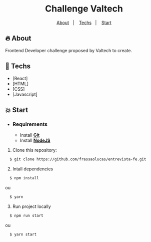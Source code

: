 <h1 align="center">
    Challenge Valtech
</h1>

<p align="center">
  <a href="#fire-about">About</a>&nbsp;&nbsp;&nbsp;|&nbsp;&nbsp;&nbsp;
  <a href="#rocket-techs">Techs</a>&nbsp;&nbsp;&nbsp;|&nbsp;&nbsp;&nbsp;
  <a href="#boom-start">Start</a>
</p>

## :fire: About

Frontend Developer challenge proposed by Valtech to create.

## :rocket: Techs

-  [React]
-  [HTML]
-  [CSS]
-  [Javascript]

## :boom: Start

- ### **Requirements**

  - Install **[Git](https://git-scm.com/)**
  - Install **[NodeJS](https://nodejs.org/en/)**

1. Clone this repository:

```sh
  $ git clone https://github.com/frassaolucas/entrevista-fe.git
```

2. Intall dependencies

```sh
  $ npm install
```
ou
```sh
  $ yarn
```

3. Run project locally

```sh
  $ npm run start
```
ou
```sh
  $ yarn start
```
